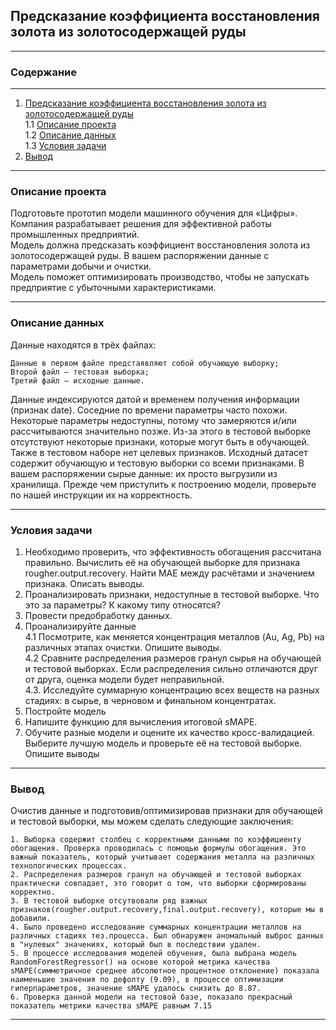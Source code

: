 <a name= ""> </a>
## **Предсказание коэффициента восстановления золота из золотосодержащей руды**
___
### Содержание
___
1.  [Предсказание коэффициента восстановления золота из золотосодержащей руды](#0)    
	1.1 [Описание проекта](#1)  
	1.2 [Описание данных](#2)  
	1.3 [Условия задачи](#3)    
2. [Вывод](#4)    

___
<a name= "1"> </a>
### Описание проекта
Подготовьте прототип модели машинного обучения для «Цифры». Компания разрабатывает решения для эффективной работы промышленных предприятий.  
Модель должна предсказать коэффициент восстановления золота из золотосодержащей руды. В вашем распоряжении данные с параметрами добычи и очистки.  
Модель поможет оптимизировать производство, чтобы не запускать предприятие с убыточными характеристиками.
___
<a name= "2"> </a>
### Описание данных

Данные находятся в трёх файлах:

    Данные в первом файле предстаявляют собой обучающую выборку;
    Второй файл — тестовая выборка;
    Третий файл — исходные данные.

Данные индексируются датой и временем получения информации (признак date). Соседние по времени параметры часто похожи.
Некоторые параметры недоступны, потому что замеряются и/или рассчитываются значительно позже. Из-за этого в тестовой выборке отсутствуют некоторые признаки, которые могут быть в обучающей. Также в тестовом наборе нет целевых признаков.
Исходный датасет содержит обучающую и тестовую выборки со всеми признаками.
В вашем распоряжении сырые данные: их просто выгрузили из хранилища. Прежде чем приступить к построению модели, проверьте по нашей инструкции их на корректность.

___
<a name= "3"> </a>
### Условия задачи

1. Необходимо проверить, что эффективность обогащения рассчитана правильно. Вычислить её на обучающей выборке для признака rougher.output.recovery. Найти MAE между расчётами и значением признака. Описать выводы.  
2. Проанализировать признаки, недоступные в тестовой выборке. Что это за параметры? К какому типу относятся?  
3. Провести предобработку данных.  
4. Проанализируйте данные  
	4.1 Посмотрите, как меняется концентрация металлов (Au, Ag, Pb) на различных этапах очистки. Опишите выводы.  
	4.2 Сравните распределения размеров гранул сырья на обучающей и тестовой выборках. Если распределения сильно отличаются друг от друга, оценка модели будет неправильной.  
	4.3. Исследуйте суммарную концентрацию всех веществ на разных стадиях: в сырье, в черновом и финальном концентратах.
5. Постройте модель  
6. Напишите функцию для вычисления итоговой sMAPE.  
7. Обучите разные модели и оцените их качество кросс-валидацией. Выберите лучшую модель и проверьте её на тестовой выборке. Опишите выводы
___
<a name= "4"> </a>
### Вывод
Очистив данные и подготовив/оптимизировав признаки для обучающей и тестовой выборки, мы можем сделать следующие заключения:

    1. Выборка содержит столбец с корректными данными по коэффициенту обогащения. Проверка проводилась с помощью формулы обогащения. Это важный показатель, который учитывает содержания металла на различных технологических процессах.
    2. Распределения размеров гранул на обучающей и тестовой выборках практически совпадает, это говорит о том, что выборки сформированы корректно.
    3. В тестовой выборке отсутвовали ряд важных признаков(rougher.output.recovery,final.output.recovery), которые мы в добавили.
    4. Было проведено исследование суммарных концентрации металлов на различных стадиях тез.процесса. Был обнаружен аномальный выброс данных в "нулевых" значениях, который был в последствии удален.
    5. В процессе исследования моделей обучения, была выбрана модель RandomForestRegressor() на основе которой метрика качества sMAPE(симметричное среднее абсолютное процентное отклонение) показала наименьшие значения по дефолту (9.09), в процессе оптимизации гиперпараметров, значение sMAPE удалось снизить до 8.87.
    6. Проверка данной модели на тестовой базе, показало прекрасный показатель метрики качества sMAPE равным 7.15


___
